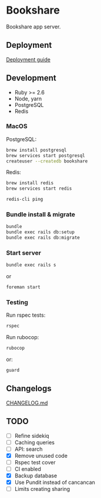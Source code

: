 # Bookshare 

Bookshare app server.

## Deployment

[Deployment guide](deploy.md)

## Development

* Ruby >= 2.6
* Node, yarn
* PostgreSQL
* Redis

### MacOS

PostgreSQL: 

```sh
brew install postgresql
brew services start postgresql
createuser --createdb bookshare
```

Redis:

```sh
brew install redis
brew services start redis

redis-cli ping
```

### Bundle install & migrate

```sh
bundle
bundle exec rails db:setup
bundle exec rails db:migrate
```

### Start server

```sh
bundle exec rails s
```

or 

```sh
foreman start
```

### Testing

Run rspec tests:

```sh
rspec
```

Run rubocop:

```sh
rubocop
```

or:

```sh
guard
```

## Changelogs

[CHANGELOG.md](CHANGELOG.md)

## TODO

- [ ] Refine sidekiq
- [ ] Caching queries
- [ ] API: search
- [X] Remove unused code
- [ ] Rspec test cover
- [ ] CI enabled
- [X] Backup database
- [X] Use Pundit instead of cancancan
- [ ] Limits creating sharing
